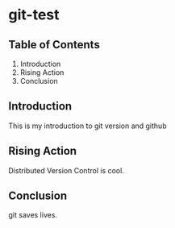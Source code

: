# git-test

## Table of Contents

1. Introduction
2. Rising Action
3. Conclusion

## Introduction
This is my introduction to git version and github

## Rising Action
Distributed Version Control is cool.

## Conclusion
git saves lives.